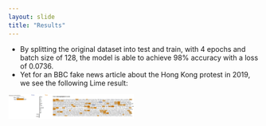 ```yaml
---
layout: slide
title: "Results"
---
```


* By splitting the original dataset into test and train, with 4 epochs and batch size of 128, the model is able to achieve 98% accuracy with a loss of 0.0736. 
* Yet for an BBC fake news article about the Hong Kong protest in 2019, we see the following Lime result:
<img src="../assets/img/result1.png" width="50%">